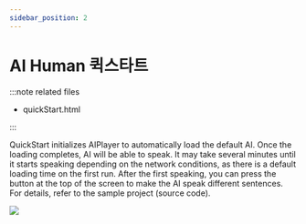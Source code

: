 ```yaml
---
sidebar_position: 2
---
```


# AI Human 퀵스타트

:::note related files

- quickStart.html

:::

QuickStart initializes AIPlayer to automatically load the default AI. Once the loading completes, AI will be able to speak. It may take several minutes until it starts speaking depending on the network conditions, as there is a default loading time on the first run. After the first speaking, you can press the button at the top of the screen to make the AI speak different sentences. For details, refer to the sample project (source code).

<img src="/img/aihuman/web/quick_start.png" />

